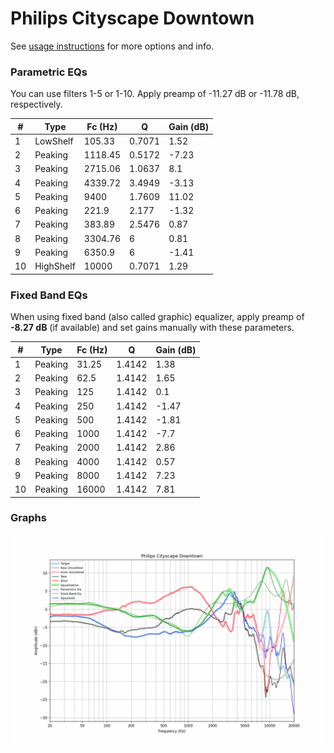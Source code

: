 # Philips Cityscape Downtown
See [usage instructions](https://github.com/jaakkopasanen/AutoEq#usage) for more options and info.

### Parametric EQs
You can use filters 1-5 or 1-10. Apply preamp of -11.27 dB or -11.78 dB, respectively.

|   # | Type      |   Fc (Hz) |      Q |   Gain (dB) |
|-----|-----------|-----------|--------|-------------|
|   1 | LowShelf  |    105.33 | 0.7071 |        1.52 |
|   2 | Peaking   |   1118.45 | 0.5172 |       -7.23 |
|   3 | Peaking   |   2715.06 | 1.0637 |        8.1  |
|   4 | Peaking   |   4339.72 | 3.4949 |       -3.13 |
|   5 | Peaking   |   9400    | 1.7609 |       11.02 |
|   6 | Peaking   |    221.9  | 2.177  |       -1.32 |
|   7 | Peaking   |    383.89 | 2.5476 |        0.87 |
|   8 | Peaking   |   3304.76 | 6      |        0.81 |
|   9 | Peaking   |   6350.9  | 6      |       -1.41 |
|  10 | HighShelf |  10000    | 0.7071 |        1.29 |

### Fixed Band EQs
When using fixed band (also called graphic) equalizer, apply preamp of **-8.27 dB** (if available) and set gains manually with these parameters.

|   # | Type    |   Fc (Hz) |      Q |   Gain (dB) |
|-----|---------|-----------|--------|-------------|
|   1 | Peaking |     31.25 | 1.4142 |        1.38 |
|   2 | Peaking |     62.5  | 1.4142 |        1.65 |
|   3 | Peaking |    125    | 1.4142 |        0.1  |
|   4 | Peaking |    250    | 1.4142 |       -1.47 |
|   5 | Peaking |    500    | 1.4142 |       -1.81 |
|   6 | Peaking |   1000    | 1.4142 |       -7.7  |
|   7 | Peaking |   2000    | 1.4142 |        2.86 |
|   8 | Peaking |   4000    | 1.4142 |        0.57 |
|   9 | Peaking |   8000    | 1.4142 |        7.23 |
|  10 | Peaking |  16000    | 1.4142 |        7.81 |

### Graphs
![](./Philips%20Cityscape%20Downtown.png)
